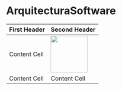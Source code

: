 ﻿# ArquitecturaSoftware


| First Header  | Second Header |
| ------------- | ------------- |
| Content Cell  |<img src="https://github.com/RodrigoMz14/ArquitecturaSoftware/assets/142472067/abe9c4c6-6291-4aa2-899d-7a7d072908c8" width="100" height="100">|
| Content Cell  | Content Cell  |
